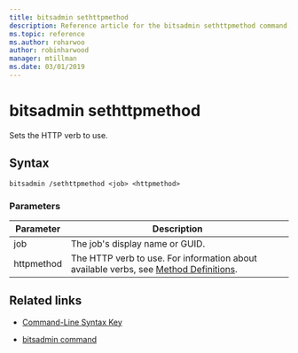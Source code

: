 ```yaml
---
title: bitsadmin sethttpmethod
description: Reference article for the bitsadmin sethttpmethod command, which sets the HTTP verb to use.
ms.topic: reference
ms.author: roharwoo
author: robinharwood
manager: mtillman
ms.date: 03/01/2019
---
```


# bitsadmin sethttpmethod

Sets the HTTP verb to use.

## Syntax

```
bitsadmin /sethttpmethod <job> <httpmethod>
```

### Parameters

| Parameter | Description |
| --------- | ----------- |
| job | The job's display name or GUID. |
| httpmethod | The HTTP verb to use. For information about available verbs, see [Method Definitions](https://www.w3.org/Protocols/rfc2616/rfc2616-sec9.html). |

## Related links

- [Command-Line Syntax Key](command-line-syntax-key.md)

- [bitsadmin command](bitsadmin.md)
